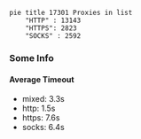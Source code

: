 
```mermaid
pie title 17301 Proxies in list
    "HTTP" : 13143
    "HTTPS": 2823
    "SOCKS" : 2592
```

### Some Info
#### Average Timeout

- mixed: 3.3s
- http: 1.5s
- https: 7.6s
- socks: 6.4s